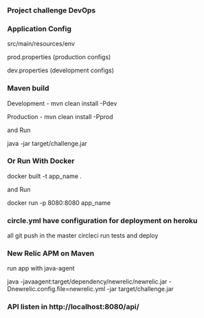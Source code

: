 ### Project challenge DevOps

### Application Config

src/main/resources/env

prod.properties (production configs)

dev.properties (development configs)

### Maven build

Development - mvn clean install -Pdev

Production - mvn clean install -Pprod

and Run

java -jar target/challenge.jar

### Or Run With Docker

docker built -t app_name .

and Run

docker run -p 8080:8080 app_name


### circle.yml have configuration for deployment on heroku

all git push in the master circleci run tests and deploy

### New Relic APM on Maven

run app with java-agent

java -javaagent:target/dependency/newrelic/newrelic.jar -Dnewrelic.config.file=newrelic.yml -jar target/challenge.jar

### API listen in http://localhost:8080/api/